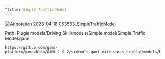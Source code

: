 ```yaml
---
^title: Simple Traffic Model
---
```


![Annotation 2023-04-18 053533_SimpleTrafficModel](https://user-images.githubusercontent.com/4437331/232665163-6aec8d7f-97db-4b7d-9dd9-b05fc5ae1c9e.png)

Path: Plugin models/Driving Skill/models/Simple model/Simple Traffic Model.gaml


```gaml reference
https://github.com/gama-platform/gama/blob/GAMA_1.9.2/simtools.gaml.extensions.traffic/models/Driving%20Skill/models/Simple%20model/Simple%20Traffic%20Model.gaml
```
